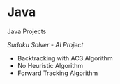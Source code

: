 # Java
Java Projects

*Sudoku Solver - AI Project*
- Backtracking with AC3 Algorithm
- No Heuristic Algorithm
- Forward Tracking Algorithm
